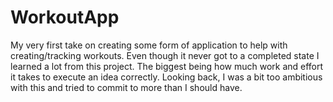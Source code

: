 # WorkoutApp

My very first take on creating some form of application to help with creating/tracking workouts. Even though it never got to a completed state I learned a lot from this project.
The biggest being how much work and effort it takes to execute an idea correctly. Looking back, I was a bit too ambitious with this and tried to commit to more than I should have.
